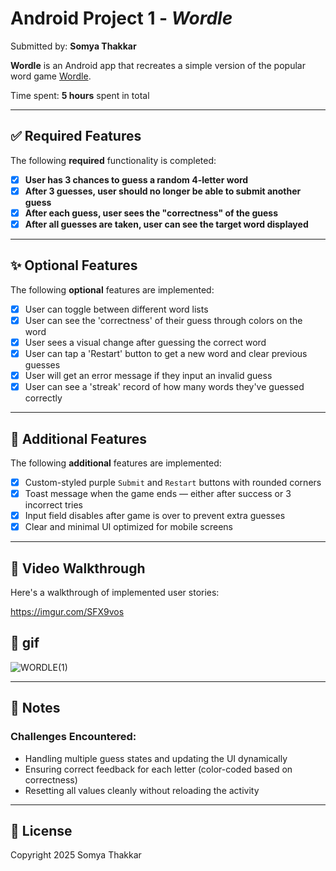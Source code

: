 # Android Project 1 - *Wordle*

Submitted by: **Somya Thakkar**

**Wordle** is an Android app that recreates a simple version of the popular word game [Wordle](https://www.nytimes.com/games/wordle/index.html).

Time spent: **5 hours** spent in total

---

## ✅ Required Features

The following **required** functionality is completed:

- [x] **User has 3 chances to guess a random 4-letter word**
- [x] **After 3 guesses, user should no longer be able to submit another guess**
- [x] **After each guess, user sees the "correctness" of the guess**
- [x] **After all guesses are taken, user can see the target word displayed**

---

## ✨ Optional Features

The following **optional** features are implemented:

- [x] User can toggle between different word lists
- [x] User can see the 'correctness' of their guess through colors on the word
- [x] User sees a visual change after guessing the correct word
- [x] User can tap a 'Restart' button to get a new word and clear previous guesses
- [x] User will get an error message if they input an invalid guess
- [x] User can see a 'streak' record of how many words they've guessed correctly

---

## 🚀 Additional Features

The following **additional** features are implemented:

- [x] Custom-styled purple `Submit` and `Restart` buttons with rounded corners
- [x] Toast message when the game ends — either after success or 3 incorrect tries
- [x] Input field disables after game is over to prevent extra guesses
- [x] Clear and minimal UI optimized for mobile screens

---

## 🎥 Video Walkthrough

Here's a walkthrough of implemented user stories:

https://imgur.com/SFX9vos

## 🎥 gif
![WORDLE(1)](https://github.com/user-attachments/assets/210c3559-b6c9-4d51-b901-6074207871a8)



---

## 🧠 Notes

### Challenges Encountered:
- Handling multiple guess states and updating the UI dynamically
- Ensuring correct feedback for each letter (color-coded based on correctness)
- Resetting all values cleanly without reloading the activity

---

## 📜 License

Copyright 2025 Somya Thakkar


